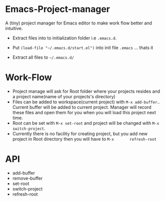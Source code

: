 # Emacs-Project-manager
A (tiny) project manager for Emacs editor to make work flow better and intuitive.

-   Extract files into to initialization folder i.e `.emacs.d`.
-   Put `(load-file "~/.emacs.d/start.el")` into init file `.emacs` ... thats it

-   Extract all files to `~/.emacs.d/`

# Work-Flow

- Project manage will ask for Root folder where your projects resides and a project name(name of your projects's directory)
- Files can be added to workspace(current project) with `M-x add-buffer`.. Current buffer will be added to current project.       Manager will record these files and open them for you when you will load this project next time.
- Root can be set with `M-x set-root` and project will be changed with `M-x switch-project`.
- Currently there is no facility for creating project, but you add new project in Root directory then you will have to `M-x       refresh-root` 



# API 

- add-buffer
- remove-buffer
- set-root
- switch-project
- refresh-root
